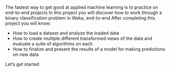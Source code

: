The fastest way to get good at applied machine learning is to practice on end-to-end projects
In this project you will discover how to work through a binary classification problem in Weka,
end-to-end After completing this project you will know:
- How to load a dataset and analyze the loaded data
- How to create multiple different transformed views of the data and evaluate a suite of
algorithms on each
- How to finalize and present the results of a model for making predictions on new data

Let’s get started

